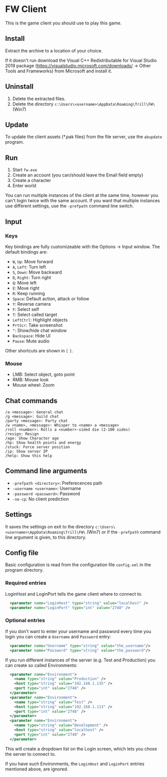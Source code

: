# FW Client

This is the game client you should use to play this game.

## Install

Extract the archive to a location of your choice.

If it doesn't run download the Visual C++ Redistributable for Visual Studio 2019
package (https://visualstudio.microsoft.com/downloads/ -> Other Tools and Frameworks)
from Microsoft and install it.

## Uninstall

1. Delete the extracted files.
2. Delete the directory `c:\Users\<username>\AppData\Roaming\Trill\FW\` (Win7)

## Update

To update the client assets (*.pak files) from the file server, use the `abupdate`
program.

## Run

1. Start `fw.exe`
2. Create an account (you can/should leave the Email field empty)
3. Create a character
4. Enter world

You can run multiple instances of the client at the same time, however you can't
login twice with the same account. If you want that multiple instances use different
settings, use the `-prefpath` command line switch.

## Input

### Keys

Key bindings are fully customizeable with the Options -> Input window. The default
bindings are:

* `W`, `Up`: Move forward
* `A`, `Left`: Turn left
* `S`, `Down`: Move backward
* `D`, `Right`: Turn right
* `Q`: Move left
* `E`: Move right
* `R`: Keep running
* `Space`: Default action, attack or follow
* `Y`: Reverse camera
* `F`: Select self
* `T`: Select called target
* `LeftCtrl`: Highlight objects
* `PrtScr`: Take screenshot
* `^`: Show/hide chat window
* `Backspace`: Hide UI
* `Pause`: Mute audio

Other shortcuts are shown in `[` `]`.

### Mouse

* LMB: Select object, goto point
* RMB: Mouse look
* Mouse wheel: Zoom

## Chat commands

~~~
/a <message>: General chat
/g <message>: Guild chat
/party <message>: Party chat
/w <name>, <message>: Whisper to <name> a <message>
/roll <number>: Rolls a <number>-sided die (2-100 sides)
/resign: Resign
/age: Show Character age
/hp: Show health points and energy
/stuck: Force server position
/ip: Show server IP
/help: Show this help
~~~

## Command line arguments

* `-prefpath <directory>`: Preferecences path
* `-username <username>`: Username
* `-password <password>`: Password
* `-no-cp`: No client prediction

## Settings

It saves the settings on exit to the directory `c:\Users\<username>\AppData\Roaming\Trill\FW\` (Win7)
or if the `-prefpath` command line argument is given, to this directory.

## Config file

Basic configuration is read from the configuration file `config.xml` in the program
directory.

### Required entries

LoginHost and LoginPort tells the game client where to connect to.
~~~xml
  <parameter name="LoginHost" type="string" value="localhost" />
  <parameter name="LoginPort" type="int" value="2748" />
~~~

### Optional entries

If you don't want to enter your username and password every time you login you
can create a `Username` and `Password` entry:
~~~xml
  <parameter name="Username" type="string" value="the_username"/>
  <parameter name="Password" type="string" value="the_password"/>
~~~

If you run different instances of the server (e.g. Test and Production) you can
create so called Environments:
~~~xml
  <parameter name="Environment">
    <name type="string" value="Production" />
    <host type="string" value="192.168.1.135" />
    <port type="int" value="2748" />
  </parameter>
  <parameter name="Environment">
    <name type="string" value="Test" />
    <host type="string" value="192.168.1.113" />
    <port type="int" value="2748" />
  </parameter>
  <parameter name="Environment">
    <name type="string" value="Development" />
    <host type="string" value="localhost" />
    <port type="int" value="2748" />
  </parameter>
~~~
This will create a dropdown list on the Login screen, which lets you chose the
server to connect to.

If you have such Environments, the `LoginHost` and `LoginPort` entries mentioned
above, are ignored.
